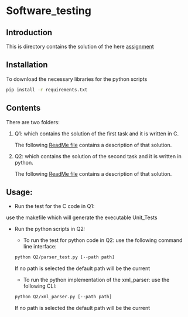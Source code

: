 # Software_testing

## Introduction
This is directory contains the solution of the here [assignment](SW_and_HW_functional_verification_Home_assignment_v16.pdf)



## Installation

To download the necessary libraries for the python scripts

```bash
pip install -r requirements.txt
```

## Contents

  There are two folders:
  1. Q1: which contains the solution of the first task and it is written in C.

      The following [ReadMe file](Q1/ReadMe.md) contains a description of that solution.

  1. Q2: which contains the solution of the second task and it is written in python.

      The following [ReadMe file](Q2/ReadMe.md) contains a description of that solution.

## Usage:

* Run the test for the C code in Q1:

 use the makefile which will generate the executable Unit_Tests

* Run the python scripts in Q2:


  - To run the test for python code in Q2:
  use the following command line interface:

  ```bash
  python Q2/parser_test.py [--path path]
  ```

  If no path is selected the default path will be the current

  - To run the python implementation of the xml_parser:
  use the following CLI:

  ```bash
  python Q2/xml_parser.py [--path path]
  ```

  If no path is selected the default path will be the current
